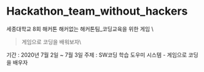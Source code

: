 # Hackathon_team_without_hackers
세종대학교 8회 해커톤 해커없는 해커톤팀_코딩교육을 위한 게임 \
> 게임으로 코딩을 배워보자\

기간 : 2020년 7월 2일 ~ 7월 3일
주제 : SW코딩 학습 도우미 시스템 - 게임으로 코딩을 배우자
